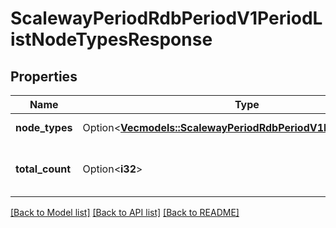 # ScalewayPeriodRdbPeriodV1PeriodListNodeTypesResponse

## Properties

Name | Type | Description | Notes
------------ | ------------- | ------------- | -------------
**node_types** | Option<[**Vec<models::ScalewayPeriodRdbPeriodV1PeriodNodeType>**](scaleway.rdb.v1.NodeType.md)> | Types of the node. | [optional]
**total_count** | Option<**i32**> | Total count of node-types available. | [optional]

[[Back to Model list]](../README.md#documentation-for-models) [[Back to API list]](../README.md#documentation-for-api-endpoints) [[Back to README]](../README.md)


